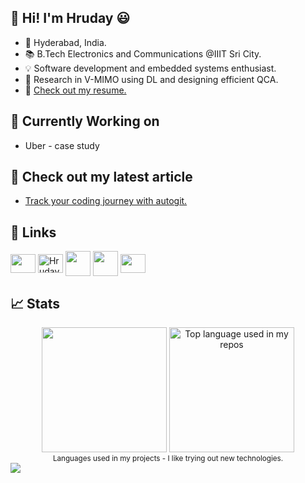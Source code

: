## 👋 Hi! I'm Hruday 😃
- 📍 Hyderabad, India.
- 📚 B.Tech Electronics and Communications @IIIT Sri City.
- 💡 Software development and embedded systems enthusiast.
- 🔎 Research in V-MIMO using DL and designing efficient QCA.<br/>
- 📃 [Check out my resume.](https://drive.google.com/file/d/1HcD0pKnGyK_5XUhvWXsGpqHpHE_IjP5P/view)

## 🍳 Currently Working on
- Uber - case study

## 📖 Check out my latest article
- [Track your coding journey with autogit.](https://medium.com/@gurijalahruday/track-your-coding-journey-with-autogit-d2ba0422ca6d)

## 🔗 Links
<p align="left">
<a href="https://www.linkedin.com/in/hruday-gurijala-61b472248/" target="blank"><img align="center" src="https://raw.githubusercontent.com/rahuldkjain/github-profile-readme-generator/master/src/images/icons/Social/linked-in-alt.svg"  height="30" width="40" /></a>
<a href="https://www.leetcode.com/HrudayGurijala" target="blank"><img align="center" src="https://raw.githubusercontent.com/rahuldkjain/github-profile-readme-generator/master/src/images/icons/Social/leet-code.svg" alt="HrudayGurijala" height="30" width="40" /></a>
<a href="https://codeforces.com/profile/hrudaygg" target="blank"><img align="center" src="https://raw.githubusercontent.com/rahuldkjain/github-profile-readme-generator/master/src/images/icons/Social/codeforces.svg"  height="40" width="40" /></a>
<a href="https://discord.gg/t0dan." target="blank"><img align="center" src="https://raw.githubusercontent.com/rahuldkjain/github-profile-readme-generator/master/src/images/icons/Social/discord.svg"  height="40" width="40" /></a>
<a href="https://medium.com/@gurijalahruday" target="blank"><img align="center" src="https://raw.githubusercontent.com/rahuldkjain/github-profile-readme-generator/master/src/images/icons/Social/medium.svg"  height="30" width="40" /></a>
</p>

## 📈 Stats
<div align="center">
<img height="200px" src="https://github-readme-stats-sigma-five.vercel.app/api?username=HrudayGurijala&show_icons=true&show_icons=true&theme=gotham&locale=en&count_private=true&include_all_commits=true"/> 
  <img height="200px" src="https://github-readme-stats.vercel.app/api/top-langs/?username=HrudayGurijala&layout=compact&hide_title=1&hide=html,jupyter%20notebook&theme=gotham&langs_count=8" alt="Top language used in my repos" />
  <br />
  <small>Languages used in my projects - I like trying out new technologies.</small>
</div>
  
<div ><img src="https://komarev.com/ghpvc/?username=HrudayGurijala&color=brightgreen&abbreviated=true&style=for-the-badge"  /></div> 
